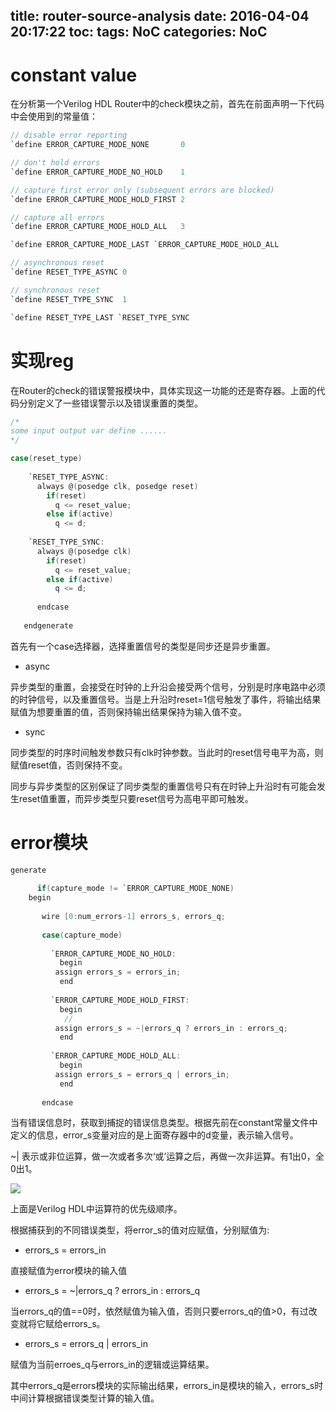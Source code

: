 title: router-source-analysis
date: 2016-04-04 20:17:22
toc: 
tags: NoC
categories: NoC
---

# constant value #

在分析第一个Verilog HDL Router中的check模块之前，首先在前面声明一下代码中会使用到的常量值：

```C
// disable error reporting
`define ERROR_CAPTURE_MODE_NONE       0

// don't hold errors
`define ERROR_CAPTURE_MODE_NO_HOLD    1

// capture first error only (subsequent errors are blocked) 
`define ERROR_CAPTURE_MODE_HOLD_FIRST 2

// capture all errors 
`define ERROR_CAPTURE_MODE_HOLD_ALL   3

`define ERROR_CAPTURE_MODE_LAST `ERROR_CAPTURE_MODE_HOLD_ALL

// asynchronous reset
`define RESET_TYPE_ASYNC 0

// synchronous reset
`define RESET_TYPE_SYNC  1

`define RESET_TYPE_LAST `RESET_TYPE_SYNC
```

# 实现reg #

在Router的check的错误警报模块中，具体实现这一功能的还是寄存器。上面的代码分别定义了一些错误警示以及错误重置的类型。<!--more-->

```C
/*
some input output var define ......
*/

case(reset_type)
	
	`RESET_TYPE_ASYNC:
	  always @(posedge clk, posedge reset)
	    if(reset)
	      q <= reset_value;
	    else if(active)
	      q <= d;
	
	`RESET_TYPE_SYNC:
	  always @(posedge clk)
	    if(reset)
	      q <= reset_value;
	    else if(active)
	      q <= d;
	
      endcase 
      
   endgenerate
```
首先有一个case选择器，选择重置信号的类型是同步还是异步重置。

- async

异步类型的重置，会接受在时钟的上升沿会接受两个信号，分别是时序电路中必须的时钟信号，以及重置信号。当是上升沿时reset=1信号触发了事件，将输出结果赋值为想要重置的值，否则保持输出结果保持为输入值不变。

- sync

同步类型的时序时间触发参数只有clk时钟参数。当此时的reset信号电平为高，则赋值reset值，否则保持不变。

同步与异步类型的区别保证了同步类型的重置信号只有在时钟上升沿时有可能会发生reset值重置，而异步类型只要reset信号为高电平即可触发。

# error模块 #

```C
generate
      
      if(capture_mode != `ERROR_CAPTURE_MODE_NONE)
	begin
	   
	   wire [0:num_errors-1] errors_s, errors_q;
	   
	   case(capture_mode)
	     
	     `ERROR_CAPTURE_MODE_NO_HOLD:
	       begin
		  assign errors_s = errors_in;
	       end
	     
	     `ERROR_CAPTURE_MODE_HOLD_FIRST:
	       begin
			//
		  assign errors_s = ~|errors_q ? errors_in : errors_q;
	       end
	     
	     `ERROR_CAPTURE_MODE_HOLD_ALL:
	       begin
		  assign errors_s = errors_q | errors_in;
	       end
	     
	   endcase
```

当有错误信息时，获取到捕捉的错误信息类型。根据先前在constant常量文件中定义的信息，error_s变量对应的是上面寄存器中的d变量，表示输入信号。

~| 表示或非位运算，做一次或者多次‘或’运算之后，再做一次非运算。有1出0，全0出1。

![](http://imgtec.eetrend.com/sites/imgtec.eetrend.com/files/201408/blog/3177-6309-6.jpg)

上面是Verilog HDL中运算符的优先级顺序。

根据捕获到的不同错误类型，将error_s的值对应赋值，分别赋值为:

- errors_s = errors_in

直接赋值为error模块的输入值

- errors_s = ~|errors_q ? errors_in : errors_q

当errors_q的值==0时，依然赋值为输入值，否则只要errors_q的值>0，有过改变就将它赋给errors_s。

- errors_s = errors_q | errors_in

赋值为当前erroes_q与errors_in的逻辑或运算结果。

其中errors_q是errors模块的实际输出结果，errors_in是模块的输入，errors_s时中间计算根据错误类型计算的输入值。

